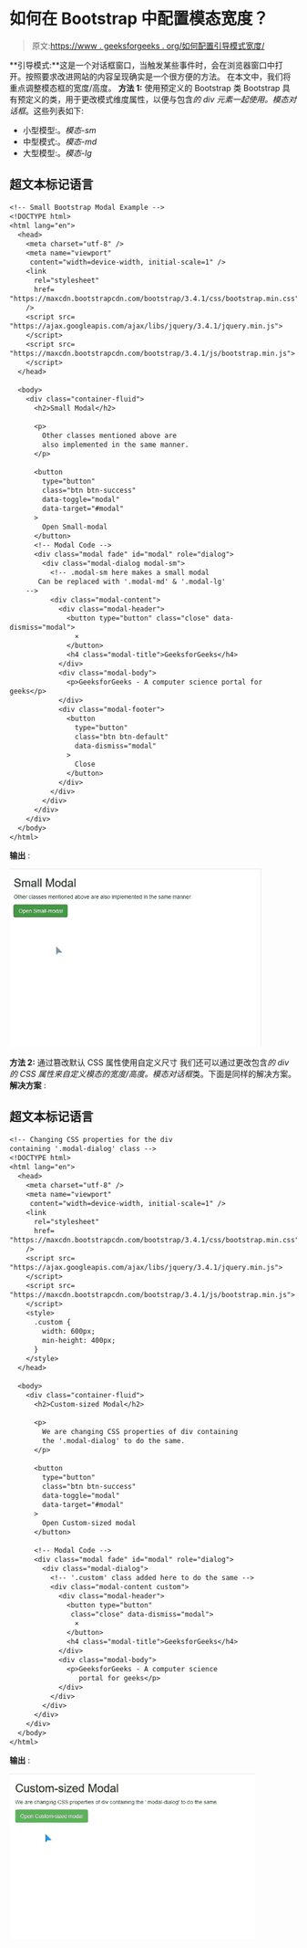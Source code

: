 # 如何在 Bootstrap 中配置模态宽度？

> 原文:[https://www . geeksforgeeks . org/如何配置引导模式宽度/](https://www.geeksforgeeks.org/how-to-configure-modal-width-in-bootstrap/)

**引导模式:**这是一个对话框窗口，当触发某些事件时，会在浏览器窗口中打开。按照要求改进网站的内容呈现确实是一个很方便的方法。
在本文中，我们将重点调整模态框的宽度/高度。
**方法 1:** 使用预定义的 Bootstrap 类
Bootstrap 具有预定义的类，用于更改模式维度属性，以便与包含*的 div 元素一起使用。模态对话框*。这些列表如下:

*   小型模型:。*模态-sm*
*   中型模式:。*模态-md*
*   大型模型:。*模态-lg*

## 超文本标记语言

```
<!-- Small Bootstrap Modal Example -->
<!DOCTYPE html>
<html lang="en">
  <head>
    <meta charset="utf-8" />
    <meta name="viewport" 
     content="width=device-width, initial-scale=1" />
    <link
      rel="stylesheet"
      href=
"https://maxcdn.bootstrapcdn.com/bootstrap/3.4.1/css/bootstrap.min.css"
    />
    <script src=
"https://ajax.googleapis.com/ajax/libs/jquery/3.4.1/jquery.min.js">
    </script>
    <script src=
"https://maxcdn.bootstrapcdn.com/bootstrap/3.4.1/js/bootstrap.min.js">
    </script>
  </head>

  <body>
    <div class="container-fluid">
      <h2>Small Modal</h2>

      <p>
        Other classes mentioned above are 
        also implemented in the same manner.
      </p>

      <button
        type="button"
        class="btn btn-success"
        data-toggle="modal"
        data-target="#modal"
      >
        Open Small-modal
      </button>
      <!-- Modal Code -->
      <div class="modal fade" id="modal" role="dialog">
        <div class="modal-dialog modal-sm">
          <!-- .modal-sm here makes a small modal
       Can be replaced with '.modal-md' & '.modal-lg'
    -->
          <div class="modal-content">
            <div class="modal-header">
              <button type="button" class="close" data-dismiss="modal">
                ×
              </button>
              <h4 class="modal-title">GeeksforGeeks</h4>
            </div>
            <div class="modal-body">
              <p>GeeksforGeeks - A computer science portal for geeks</p>
            </div>
            <div class="modal-footer">
              <button
                type="button"
                class="btn btn-default"
                data-dismiss="modal"
              >
                Close
              </button>
            </div>
          </div>
        </div>
      </div>
    </div>
  </body>
</html>
```

**输出** :

![](img/175bd2b39ff19d597f97160c42df74ad.png)

**方法 2:** 通过篡改默认 CSS 属性使用自定义尺寸
我们还可以通过更改包含*的 div 的 CSS 属性来自定义模态的宽度/高度。模态对话框*类。下面是同样的解决方案。
**解决方案** :

## 超文本标记语言

```
<!-- Changing CSS properties for the div 
containing '.modal-dialog' class -->
<!DOCTYPE html>
<html lang="en">
  <head>
    <meta charset="utf-8" />
    <meta name="viewport" 
     content="width=device-width, initial-scale=1" />
    <link
      rel="stylesheet"
      href=
"https://maxcdn.bootstrapcdn.com/bootstrap/3.4.1/css/bootstrap.min.css"
    />
    <script src=
"https://ajax.googleapis.com/ajax/libs/jquery/3.4.1/jquery.min.js">
    </script>
    <script src=
"https://maxcdn.bootstrapcdn.com/bootstrap/3.4.1/js/bootstrap.min.js">
    </script>
    <style>
      .custom {
        width: 600px;
        min-height: 400px;
      }
    </style>
  </head>

  <body>
    <div class="container-fluid">
      <h2>Custom-sized Modal</h2>

      <p>
        We are changing CSS properties of div containing 
        the '.modal-dialog' to do the same.
      </p>

      <button
        type="button"
        class="btn btn-success"
        data-toggle="modal"
        data-target="#modal"
      >
        Open Custom-sized modal
      </button>

      <!-- Modal Code -->
      <div class="modal fade" id="modal" role="dialog">
        <div class="modal-dialog">
          <!-- '.custom' class added here to do the same -->
          <div class="modal-content custom">
            <div class="modal-header">
              <button type="button" 
               class="close" data-dismiss="modal">
                ×
              </button>
              <h4 class="modal-title">GeeksforGeeks</h4>
            </div>
            <div class="modal-body">
              <p>GeeksforGeeks - A computer science 
                 portal for geeks</p>
            </div>
          </div>
        </div>
      </div>
    </div>
  </body>
</html>
```

**输出** :

![](img/9f07e7d3f2a56d5c6f7d962ee49662f9.png)